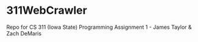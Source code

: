 # 311WebCrawler
Repo for CS 311 (Iowa State) Programming Assignment 1 - James Taylor &amp; Zach DeMaris
